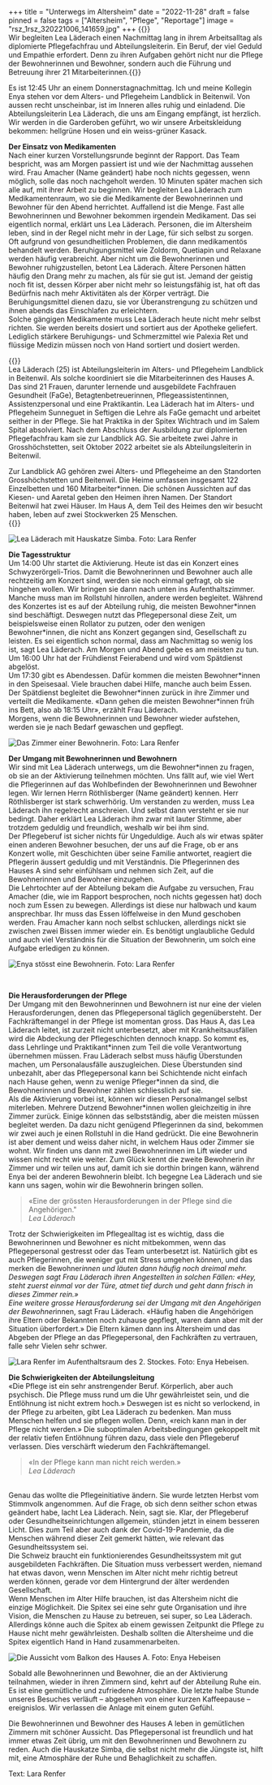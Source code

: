 +++
title = "Unterwegs im Altersheim"
date = "2022-11-28"
draft = false
pinned = false
tags = ["Altersheim", "Pflege", "Reportage"]
image = "rsz_1rsz_320221006_141659.jpg"
+++
{{<lead>}}\
Wir begleiten Lea Läderach einen Nachmittag lang in ihrem Arbeitsalltag als diplomierte Pflegefachfrau und Abteilungsleiterin. Ein Beruf, der viel Geduld und Empathie erfordert. Denn zu ihren Aufgaben gehört nicht nur die Pflege der Bewohnerinnen und Bewohner, sondern auch die Führung und Betreuung ihrer 21 Mitarbeiterinnen.{{<lead>}}

Es ist 12:45 Uhr an einem Donnerstagnachmittag. Ich und meine Kollegin Enya stehen vor dem Alters- und Pflegeheim Landblick in Beitenwil. Von aussen recht unscheinbar, ist im Inneren alles ruhig und einladend. Die Abteilungsleiterin Lea Läderach, die uns am Eingang empfängt, ist herzlich. Wir werden in die Garderoben geführt, wo wir unsere Arbeitskleidung bekommen: hellgrüne Hosen und ein weiss-grüner Kasack.

**Der Einsatz von Medikamenten**\
Nach einer kurzen Vorstellungsrunde beginnt der Rapport. Das Team bespricht, was am Morgen passiert ist und wie der Nachmittag aussehen wird. Frau Amacher (Name geändert) habe noch nichts gegessen, wenn möglich, solle das noch nachgeholt werden. 10 Minuten später machen sich alle auf, mit ihrer Arbeit zu beginnen. Wir begleiten Lea Läderach zum Medikamentenraum, wo sie die Medikamente der Bewohnerinnen und Bewohner für den Abend herrichtet. Auffallend ist die Menge. Fast alle Bewohnerinnen und Bewohner bekommen irgendein Medikament. Das sei eigentlich normal, erklärt uns Lea Läderach. Personen, die im Altersheim leben, sind in der Regel nicht mehr in der Lage, für sich selbst zu sorgen. Oft aufgrund von gesundheitlichen Problemen, die dann medikamentös behandelt werden. Beruhigungsmittel wie Zoldorm, Quetiapin und Relaxane werden häufig verabreicht. Aber nicht um die Bewohnerinnen und Bewohner ruhigzustellen, betont Lea Läderach. Ältere Personen hätten häufig den Drang mehr zu machen, als für sie gut ist. Jemand der geistig noch fit ist, dessen Körper aber nicht mehr so leistungsfähig ist, hat oft das Bedürfnis nach mehr Aktivitäten als der Körper verträgt. Die Beruhigungsmittel dienen dazu, sie vor Überanstrengung zu schützen und ihnen abends das Einschlafen zu erleichtern.\
Solche gängigen Medikamente muss Lea Läderach heute nicht mehr selbst richten. Sie werden bereits dosiert und sortiert aus der Apotheke geliefert. Lediglich stärkere Beruhigungs- und Schmerzmittel wie Palexia Ret und flüssige Medizin müssen noch von Hand sortiert und dosiert werden.

{{<box title="Lea Läderach und die Alters- und Pflegeheim Landblick AG">}}\
Lea Läderach (25) ist Abteilungsleiterin im Alters- und Pflegeheim Landblick in Beitenwil. Als solche koordiniert sie die Mitarbeiterinnen des Hauses A. Das sind 21 Frauen, darunter lernende und ausgebildete Fachfrauen Gesundheit (FaGe), Betagtenbetreuerinnen, Pflegeassistentinnen, Assistenzpersonal und eine Praktikantin. Lea Läderach hat im Alters- und Pflegeheim Sunneguet in Seftigen die Lehre als FaGe gemacht und arbeitet seither in der Pflege. Sie hat Praktika in der Spitex Wichtrach und im Salem Spital absolviert. Nach dem Abschluss der Ausbildung zur diplomierten Pflegefachfrau kam sie zur Landblick AG. Sie arbeitete zwei Jahre in Grosshöchstetten, seit Oktober 2022 arbeitet sie als Abteilungsleiterin in Beitenwil.

Zur Landblick AG gehören zwei Alters- und Pflegeheime an den Standorten Grosshöchstetten und Beitenwil. Die Heime umfassen insgesamt 122 Einzelbetten und 160 Mitarbeiter*innen. Die schönen Aussichten auf das Kiesen- und Aaretal geben den Heimen ihren Namen. Der Standort Beitenwil hat zwei Häuser. Im Haus A, dem Teil des Heimes den wir besucht haben, leben auf zwei Stockwerken 25 Menschen.\
{{</box>}}

![Lea Läderach mit Hauskatze Simba. Foto: Lara Renfer](rsz_120220916_142852.jpg "Lea Läderach mit Hauskatze Simba")



**Die Tagesstruktur**\
Um 14:00 Uhr startet die Aktivierung. Heute ist das ein Konzert eines Schwyzerörgeli-Trios. Damit die Bewohnerinnen und Bewohner auch alle rechtzeitig am Konzert sind, werden sie noch einmal gefragt, ob sie hingehen wollen. Wir bringen sie dann nach unten ins Aufenthaltszimmer. Manche muss man im Rollstuhl hinrollen, andere werden begleitet. Während des Konzertes ist es auf der Abteilung ruhig, die meisten Bewohner\*innen sind beschäftigt. Deswegen nutzt das Pflegepersonal diese Zeit, um beispielsweise einen Rollator zu putzen, oder den wenigen Bewohner\*innen, die nicht ans Konzert gegangen sind, Gesellschaft zu leisten. Es sei eigentlich schon normal, dass am Nachmittag so wenig los ist, sagt Lea Läderach. Am Morgen und Abend gebe es am meisten zu tun. Um 16:00 Uhr hat der Frühdienst Feierabend und wird vom Spätdienst abgelöst.\
Um 17:30 gibt es Abendessen. Dafür kommen die meisten Bewohner\*innen in den Speisesaal. Viele brauchen dabei Hilfe, manche auch beim Essen. Der Spätdienst begleitet die Bewohner\*innen zurück in ihre Zimmer und verteilt die Medikamente. «Dann gehen die meisten Bewohner*innen früh ins Bett, also ab 18:15 Uhr», erzählt Frau Läderach.\
Morgens, wenn die Bewohnerinnen und Bewohner wieder aufstehen, werden sie je nach Bedarf gewaschen und gepflegt.

![Das Zimmer einer Bewohnerin. Foto: Lara Renfer](rsz_120221006_141541.jpg "Das Zimmer einer Bewohnerin")



**Der Umgang mit Bewohnerinnen und Bewohnern**\
Wir sind mit Lea Läderach unterwegs, um die Bewohner*innen zu fragen, ob sie an der Aktivierung teilnehmen möchten. Uns fällt auf, wie viel Wert die Pflegerinnen auf das Wohlbefinden der Bewohnerinnen und Bewohner legen. Wir lernen Herrn Röthlisberger (Name geändert) kennen. Herr Röthlisberger ist stark schwerhörig. Um verstanden zu werden, muss Lea Läderach ihn regelrecht anschreien. Und selbst dann versteht er sie nur bedingt. Daher erklärt Lea Läderach ihm zwar mit lauter Stimme, aber trotzdem geduldig und freundlich, weshalb wir bei ihm sind.\
Der Pflegeberuf ist sicher nichts für Ungeduldige. Auch als wir etwas später einen anderen Bewohner besuchen, der uns auf die Frage, ob er ans Konzert wolle, mit Geschichten über seine Familie antwortet, reagiert die Pflegerin äussert geduldig und mit Verständnis. Die Pflegerinnen des Hauses A sind sehr einfühlsam und nehmen sich Zeit, auf die Bewohnerinnen und Bewohner einzugehen.\
Die Lehrtochter auf der Abteilung bekam die Aufgabe zu versuchen, Frau Amacher (die, wie im Rapport besprochen, noch nichts gegessen hat) doch noch zum Essen zu bewegen. Allerdings ist diese nur halbwach und kaum ansprechbar. Ihr muss das Essen löffelweise in den Mund geschoben werden. Frau Amacher kann noch selbst schlucken, allerdings nickt sie zwischen zwei Bissen immer wieder ein. Es benötigt unglaubliche Geduld und auch viel Verständnis für die Situation der Bewohnerin, um solch eine Aufgabe erledigen zu können.  

![Enya stösst eine Bewohnerin. Foto: Lara Renfer](rsz_320221006_141659.jpg)

 

**Die Herausforderungen der Pflege**\
Der Umgang mit den Bewohnerinnen und Bewohnern ist nur eine der vielen Herausforderungen, denen das Pflegepersonal täglich gegenübersteht. Der Fachkräftemangel in der Pflege ist momentan gross. Das Haus A, das Lea Läderach leitet, ist zurzeit nicht unterbesetzt, aber mit Krankheitsausfällen wird die Abdeckung der Pflegeschichten dennoch knapp. So kommt es, dass Lehrlinge und Praktikant\*innen zum Teil die volle Verantwortung übernehmen müssen. Frau Läderach selbst muss häufig Überstunden machen, um Personalausfälle auszugleichen. Diese Überstunden sind unbezahlt, aber das Pflegepersonal kann bei Schichtende nicht einfach nach Hause gehen, wenn zu wenige Pfleger\*innen da sind, die Bewohnerinnen und Bewohner zählen schliesslich auf sie.\
Als die Aktivierung vorbei ist, können wir diesen Personalmangel selbst miterleben. Mehrere Dutzend Bewohner*innen wollen gleichzeitig in ihre Zimmer zurück. Einige können das selbstständig, aber die meisten müssen begleitet werden. Da dazu nicht genügend Pflegerinnen da sind, bekommen wir zwei auch je einen Rollstuhl in die Hand gedrückt. Die eine Bewohnerin ist aber dement und weiss daher nicht, in welchem Haus oder Zimmer sie wohnt. Wir finden uns dann mit zwei Bewohnerinnen im Lift wieder und wissen nicht recht wie weiter. Zum Glück kennt die zweite Bewohnerin ihr Zimmer und wir teilen uns auf, damit ich sie dorthin bringen kann, während Enya bei der anderen Bewohnerin bleibt. Ich begegne Lea Läderach und sie kann uns sagen, wohin wir die Bewohnerin bringen sollen.

> «Eine der grössten Herausforderungen in der Pflege sind die Angehörigen."\
> *Lea Läderach*

Trotz der Schwierigkeiten im Pflegealltag ist es wichtig, dass die Bewohnerinnen und Bewohner es nicht mitbekommen, wenn das Pflegepersonal gestresst oder das Team unterbesetzt ist. Natürlich gibt es auch Pflegerinnen, die weniger gut mit Stress umgehen können, und das merken die Bewohner*innen und läuten dann häufig noch dreimal mehr. Deswegen sagt Frau Läderach ihren Angestellten in solchen Fällen: «Hey, steht zuerst einmal vor der Türe, atmet tief durch und geht dann frisch in dieses Zimmer rein.»\
Eine weitere grosse Herausforderung sei der Umgang mit den Angehörigen der Bewohner*innen, sagt Frau Läderach. «Häufig haben die Angehörigen ihre Eltern oder Bekannten noch zuhause gepflegt, waren dann aber mit der Situation überfordert.» Die Eltern kämen dann ins Altersheim und das Abgeben der Pflege an das Pflegepersonal, den Fachkräften zu vertrauen, falle sehr Vielen sehr schwer.

![Lara Renfer im Aufenthaltsraum des 2. Stockes. Foto: Enya Hebeisen.](rsz_20221006_145227.jpg)



**Die Schwierigkeiten der Abteilungsleitung**\
«Die Pflege ist ein sehr anstrengender Beruf. Körperlich, aber auch psychisch. Die Pflege muss rund um die Uhr gewährleistet sein, und die Entlöhnung ist nicht extrem hoch.» Deswegen ist es nicht so verlockend, in der Pflege zu arbeiten, gibt Lea Läderach zu bedenken. Man muss Menschen helfen und sie pflegen wollen. Denn, «reich kann man in der Pflege nicht werden.» Die suboptimalen Arbeitsbedingungen gekoppelt mit der relativ tiefen Entlöhnung führen dazu, dass viele den Pflegeberuf verlassen. Dies verschärft wiederum den Fachkräftemangel.

> «In der Pflege kann man nicht reich werden.»\
> *Lea Läderach*

\
Genau das wollte die Pflegeinitiative ändern. Sie wurde letzten Herbst vom Stimmvolk angenommen. Auf die Frage, ob sich denn seither schon etwas geändert habe, lacht Lea Läderach. Nein, sagt sie. Klar, der Pflegeberuf oder Gesundheitseinrichtungen allgemein, stünden jetzt in einem besseren Licht. Dies zum Teil aber auch dank der Covid-19-Pandemie, da die Menschen während dieser Zeit gemerkt hätten, wie relevant das Gesundheitssystem sei.\
Die Schweiz braucht ein funktionierendes Gesundheitssystem mit gut ausgebildeten Fachkräften. Die Situation muss verbessert werden, niemand hat etwas davon, wenn Menschen im Alter nicht mehr richtig betreut werden können, gerade vor dem Hintergrund der älter werdenden Gesellschaft.  \
Wenn Menschen im Alter Hilfe brauchen, ist das Altersheim nicht die einzige Möglichkeit. Die Spitex sei eine sehr gute Organisation und ihre Vision, die Menschen zu Hause zu betreuen, sei super, so Lea Läderach. Allerdings könne auch die Spitex ab einem gewissen Zeitpunkt die Pflege zu Hause nicht mehr gewährleisten. Deshalb sollten die Altersheime und die Spitex eigentlich Hand in Hand zusammenarbeiten.

![Die Aussicht vom Balkon des Hauses A. Foto: Enya Hebeisen](rsz_20221006_145302.jpg)


Sobald alle Bewohnerinnen und Bewohner, die an der Aktivierung teilnahmen, wieder in ihren Zimmern sind, kehrt auf der Abteilung Ruhe ein. Es ist eine gemütliche und zufriedene Atmosphäre. Die letzte halbe Stunde unseres Besuches verläuft – abgesehen von einer kurzen Kaffeepause – ereignislos. Wir verlassen die Anlage mit einem guten Gefühl.

Die Bewohnerinnen und Bewohner des Hauses A leben in gemütlichen Zimmern mit schöner Aussicht. Das Pflegepersonal ist freundlich und hat immer etwas Zeit übrig, um mit den Bewohnerinnen und Bewohnern zu reden. Auch die Hauskatze Simba, die selbst nicht mehr die Jüngste ist, hilft mit, eine Atmosphäre der Ruhe und Behaglichkeit zu schaffen.

Text: Lara Renfer